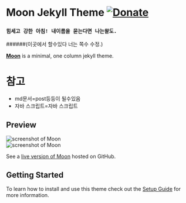 # Moon Jekyll Theme [![Donate](https://img.shields.io/badge/paypal-donate-blue.svg)](https://www.paypal.me/taylantatli/0usd)  
  
### `힘세고 강한 아침! 내이름을 묻는다면 나는왈도.`
    
######(이곳에서 할수있다 너는 쪽수 수정.)

**[Moon](https://taylantatli.github.io/Moon)** is a minimal, one column jekyll theme.

# 참고
* md문서=post등등이 될수있음
* 자바 스크립트=자바 스크립트

## Preview

![screenshot of Moon](https://cloud.githubusercontent.com/assets/754514/14509720/61c61058-01d6-11e6-93ab-0918515ecd56.png)    
![screenshot of Moon](https://cloud.githubusercontent.com/assets/754514/14509716/61ac6c8e-01d6-11e6-879f-8308883de790.png)

See a [live version of Moon](https://taylantatli.github.io/Moon) hosted on GitHub.

## Getting Started

To learn how to install and use this theme check out the [Setup Guide](https://taylantatli.github.io/Moon/moon-theme/) for more information.
